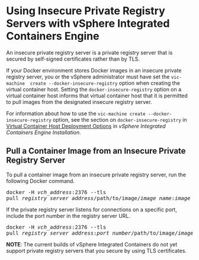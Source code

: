# Using Insecure Private Registry Servers with vSphere Integrated Containers Engine #

An insecure private registry server is a private registry server that is secured by self-signed certificates rather than by TLS.

If your Docker environment stores Docker images in an insecure private registry server, you or the vSphere administrator must have set the `vic-machine  create --docker-insecure-registry` option when creating the virtual container host. Setting the `docker-insecure-registry` option on a virtual container host informs that virtual container host that it is permitted to pull images from the designated insecure registry server. 

For information about how to use the `vic-machine create --docker-insecure-registry` option, see the section on `docker-insecure-registry` in [Virtual Container Host Deployment Options](../vic_installation/vch_installer_options.html#registry) in *vSphere Integrated Containers Engine Installation*. 

## Pull a Container Image from an Insecure Private Registry Server ##

To pull a container image from an insecure private registry server, run the following Docker command. 
<pre>docker -H <i>vch_address</i>:2376 --tls 
pull <i>registry_server_address</i>/path/to/image/<i>image_name</i>:<i>image_version</i></pre>

If the private registry server listens for connections on a specific port, include the port number in the registry server URL.

<pre>docker -H <i>vch_address</i>:2376 --tls 
pull <i>registry_server_address</i>:<i>port_number</i>/path/to/image/<i>image_name</i>:<i>image_version</i></pre>

**NOTE**: The current builds of vSphere Integrated Containers do not yet support private registry servers that you secure by using TLS certificates.
